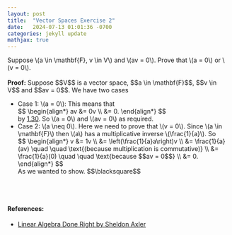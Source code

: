 ```yaml
---
layout: post
title:  "Vector Spaces Exercise 2"
date:   2024-07-13 01:01:36 -0700
categories: jekyll update
mathjax: true
---
```

<div class="pdiv">
  Suppose \(a \in \mathbf{F}, v \in V\) and \(av = 0\). Prove that \(a = 0\) or \(v = 0\).
</div>
<br>
<b>Proof:</b>
Suppose $$V$$ is a vector space, $$a \in \mathbf{F}$$, $$v \in V$$ and $$av = 0$$. We have two cases
<ul> 
	<li> Case 1: \(a = 0\): This means that
	<div>
	$$
	\begin{align*}
	av &= 0v \\
	   &= 0.
	\end{align*}
	$$
	</div>
	by <a href="https://linear.axler.net/LADR4e.pdf">1.30</a>. So \(a = 0\) and \(av = 0\) as required.</li>
	<li> Case 2: \(a \neq 0\). Here we need to prove that \(v = 0\). Since \(a \in \mathbf{F}\) then \(a\) has a multiplicative inverse \(\frac{1}{a}\). So
	<div>
	$$
	\begin{align*}
	v &= 1v \\
	&= \left(\frac{1}{a}a\right)v \\
	&= \frac{1}{a}(av) \quad \quad \text{(because multiplication is commutative)} \\
	&= \frac{1}{a}(0) \quad \quad \text{because $$av = 0$$} \\
	&= 0.
	\end{align*}
	$$
	</div>
As we wanted to show.  $$\blacksquare$$
</li>
</ul>
<br>
<br>
<!------------------------------------------------------------------------------------>
<h4>References:</h4>
<ul>
<li><a href="https://linear.axler.net">Linear Algebra Done Right by Sheldon Axler</a></li>
</ul>
